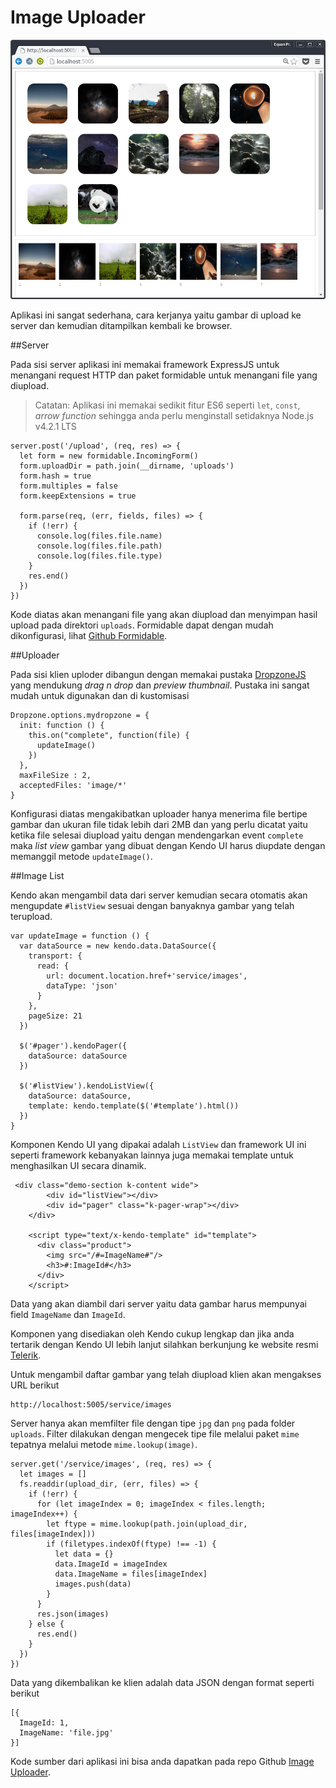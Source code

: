 # Image Uploader

![Image Uploader](/images/image-uploader.png)

Aplikasi ini sangat sederhana, cara kerjanya yaitu gambar di upload ke server dan kemudian ditampilkan kembali ke browser. 

##Server

Pada sisi server aplikasi ini memakai framework ExpressJS untuk menangani request HTTP dan paket formidable untuk menangani file yang diupload. 

> Catatan: Aplikasi ini memakai sedikit fitur ES6 seperti `let`, `const`, *arrow function* sehingga anda perlu menginstall setidaknya Node.js v4.2.1 LTS 


```
server.post('/upload', (req, res) => {
  let form = new formidable.IncomingForm()
  form.uploadDir = path.join(__dirname, 'uploads')
  form.hash = true
  form.multiples = false
  form.keepExtensions = true

  form.parse(req, (err, fields, files) => {
    if (!err) {
      console.log(files.file.name)
      console.log(files.file.path)
      console.log(files.file.type)
    }
    res.end()
  })
})
```
Kode diatas akan menangani file yang akan diupload dan menyimpan hasil upload pada direktori `uploads`. Formidable dapat dengan mudah dikonfigurasi, lihat [Github Formidable](https://github.com/felixge/node-formidable).


##Uploader

Pada sisi klien uploder dibangun dengan memakai pustaka [DropzoneJS](http://www.dropzonejs.com) yang mendukung *drag n drop* dan *preview thumbnail*. Pustaka ini sangat mudah untuk digunakan dan di kustomisasi

```
Dropzone.options.mydropzone = {
  init: function () {
    this.on("complete", function(file) {
      updateImage()
    })
  },
  maxFileSize : 2,
  acceptedFiles: 'image/*'
}

```
Konfigurasi diatas mengakibatkan uploader hanya menerima file bertipe gambar dan ukuran file tidak lebih dari 2MB dan yang perlu dicatat yaitu ketika file selesai diupload yaitu dengan mendengarkan event `complete` maka *list view* gambar yang dibuat dengan Kendo UI harus diupdate dengan memanggil metode `updateImage()`.

##Image List 

Kendo akan mengambil data dari server kemudian secara otomatis akan mengupdate `#listView` sesuai dengan banyaknya gambar yang telah terupload.

```
var updateImage = function () {
  var dataSource = new kendo.data.DataSource({
    transport: {
      read: {
        url: document.location.href+'service/images',
        dataType: 'json'
      }
    },
    pageSize: 21
  })

  $('#pager').kendoPager({
    dataSource: dataSource
  })

  $('#listView').kendoListView({
    dataSource: dataSource,
    template: kendo.template($('#template').html())
  })
}
```

Komponen Kendo UI yang dipakai adalah `ListView` dan framework UI ini seperti framework kebanyakan lainnya juga memakai template untuk menghasilkan UI secara dinamik. 

```
 <div class="demo-section k-content wide">
        <div id="listView"></div>
        <div id="pager" class="k-pager-wrap"></div>
    </div>

    <script type="text/x-kendo-template" id="template">
      <div class="product">
        <img src="/#=ImageName#"/>
        <h3>#:ImageId#</h3>
      </div>
    </script>
```

Data yang akan diambil dari server yaitu data gambar harus mempunyai field `ImageName` dan `ImageId`. 

Komponen yang disediakan oleh Kendo cukup lengkap dan jika anda tertarik dengan Kendo UI lebih lanjut silahkan berkunjung ke website resmi [Telerik](http://www.telerik.com).

Untuk mengambil daftar gambar yang telah diupload klien akan mengakses URL berikut

    http://localhost:5005/service/images

Server hanya akan memfilter file dengan tipe `jpg` dan `png` pada folder `uploads`. Filter dilakukan dengan mengecek tipe file melalui paket `mime` tepatnya melalui metode `mime.lookup(image)`.


```
server.get('/service/images', (req, res) => {
  let images = []
  fs.readdir(upload_dir, (err, files) => {
    if (!err) {
      for (let imageIndex = 0; imageIndex < files.length; imageIndex++) {
        let ftype = mime.lookup(path.join(upload_dir, files[imageIndex]))
        if (filetypes.indexOf(ftype) !== -1) {
          let data = {}
          data.ImageId = imageIndex
          data.ImageName = files[imageIndex]
          images.push(data)
        }
      }
      res.json(images)
    } else {
      res.end()
    }
  })
})

```

Data yang dikembalikan ke klien adalah data JSON dengan format seperti berikut

```
[{
  ImageId: 1,
  ImageName: 'file.jpg'
}]
```

Kode sumber dari aplikasi ini bisa anda dapatkan pada repo Github [Image Uploader](http://github.com/junwatu/image-uploader).